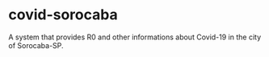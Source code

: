 # covid-sorocaba
A system that provides R0 and other informations about Covid-19 in the city of Sorocaba-SP.
